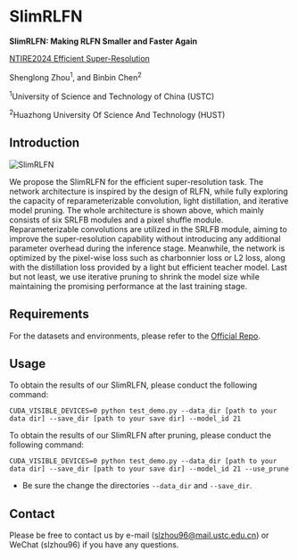 # SlimRLFN

**SlimRLFN: Making RLFN Smaller and Faster Again**

[NTIRE2024 Efficient Super-Resolution](https://codalab.lisn.upsaclay.fr/competitions/17547)

Shenglong Zhou<sup>1</sup>, and Binbin Chen<sup>2</sup>

<sup>1</sup>University of Science and Technology of China (USTC)

<sup>2</sup>Huazhong University Of Science And Technology (HUST)

## Introduction
![SlimRLFN](https://github.com/Blcony/SlimRLFN/assets/26156941/9307555f-a447-4304-b8e3-40115e0f1441)

We propose the SlimRLFN for the efficient super-resolution task. 
The network architecture is inspired by the design of RLFN, while fully exploring the capacity of reparameterizable convolution, light distillation, and iterative model pruning. 
The whole architecture is shown above, which mainly consists of six SRLFB modules and a pixel shuffle module. 
Reparameterizable convolutions are utilized in the SRLFB module, aiming to improve the super-resolution capability without introducing any additional parameter overhead during the inference stage. Meanwhile, the network is optimized by the pixel-wise loss such as charbonnier loss or L2 loss, along with the distillation loss provided by a light but efficient teacher model. Last but not least, we use iterative pruning to shrink the model size while maintaining the promising performance at the last training stage.

## Requirements
For the datasets and environments, please refer to the [Official Repo](https://github.com/Amazingren/NTIRE2024_ESR).

## Usage
To obtain the results of our SlimRLFN, please conduct the following command:
```shell
CUDA_VISIBLE_DEVICES=0 python test_demo.py --data_dir [path to your data dir] --save_dir [path to your save dir] --model_id 21
```

To obtain the results of our SlimRLFN after pruning, please conduct the following command:
```shell
CUDA_VISIBLE_DEVICES=0 python test_demo.py --data_dir [path to your data dir] --save_dir [path to your save dir] --model_id 21 --use_prune
```

- Be sure the change the directories `--data_dir` and `--save_dir`.

## Contact
Please be free to contact us by e-mail (slzhou96@mail.ustc.edu.cn) or WeChat (slzhou96) if you have any questions.


